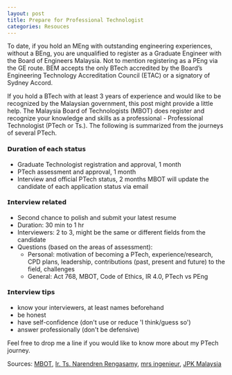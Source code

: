 ```yaml
---
layout: post
title: Prepare for Professional Technologist
categories: Resouces
---
```


To date, if you hold an MEng with outstanding engineering experiences, without a BEng, you are unqualified to register as a Graduate Engineer with the Board of Engineers Malaysia. Not to mention registering as a PEng via the GE route. BEM accepts the only BTech accredited by the Board’s Engineering Technology Accreditation Council (ETAC) or a signatory of Sydney Accord.

If you hold a BTech with at least 3 years of experience and would like to be recognized by the Malaysian government, this post might provide a little help. The Malaysia Board of Technologists (MBOT) does register and recognize your knowledge and skills as a professional - Professional Technologist (PTech or Ts.). The following is summarized from the journeys of several PTech.

#### 𝗗𝘂𝗿𝗮𝘁𝗶𝗼𝗻 𝗼𝗳 𝗲𝗮𝗰𝗵 𝘀𝘁𝗮𝘁𝘂𝘀
- Graduate Technologist registration and approval, 1 month
- PTech assessment and approval, 1 month
- Interview and official PTech status, 2 months
MBOT will update the candidate of each application status via email

#### 𝗜𝗻𝘁𝗲𝗿𝘃𝗶𝗲𝘄 𝗿𝗲𝗹𝗮𝘁𝗲𝗱
- Second chance to polish and submit your latest resume
- Duration: 30 min to 1 hr
- Interviewers: 2 to 3, might be the same or different fields from the candidate 
- Questions (based on the areas of assessment):
  - Personal: motivation of becoming a PTech, experience/research, CPD plans, leadership, contributions (past, present and future) to the field, challenges
  - General: Act 768, MBOT, Code of Ethics, IR 4.0, PTech vs PEng

#### 𝗜𝗻𝘁𝗲𝗿𝘃𝗶𝗲𝘄 𝘁𝗶𝗽𝘀
- know your interviewers, at least names beforehand
- be honest
- have self-confidence (don't use or reduce 'I think/guess so')
- answer professionally (don't be defensive)

Feel free to drop me a line if you would like to know more about my PTech journey.

Sources:
[MBOT](https://www.mbot.org.my/), 
[Ir. Ts. Narendren Rengasamy](https://www.linkedin.com/pulse/my-journey-towards-becoming-professional-technologist-rengasamy/), 
[mrs ingenieur](https://mrsingenieur.blogspot.com/2020/10/route-to-professional-technologist-ts_12.html),
[JPK Malaysia](https://jpkmalaysia.com/ts-tc/)
